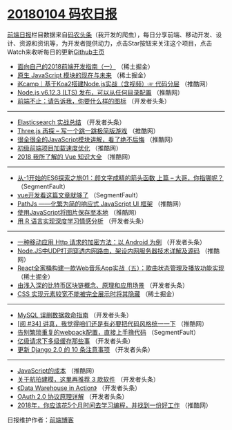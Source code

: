 # [20180104 码农日报](http://hao.caibaojian.com/date/2018/01/04)

[前端日报](http://caibaojian.com/c/news)栏目数据来自[码农头条](http://hao.caibaojian.com/)（我开发的爬虫），每日分享前端、移动开发、设计、资源和资讯等，为开发者提供动力，点击Star按钮来关注这个项目，点击Watch来收听每日的更新[Github主页](https://github.com/kujian/frontendDaily)
* [面向自己的2018前端开发指南（一）](http://hao.caibaojian.com/61731.html) （稀土掘金）
* [原生 JavaScript 模块的现在与未来](http://hao.caibaojian.com/61732.html) （稀土掘金）
* [iKcamp｜基于Koa2搭建Node.js实战（含视频）☞ 代码分层](http://hao.caibaojian.com/61704.html) （推酷网）
* [Node.js v6.12.3 (LTS) 发布，可以从任何目录配置](http://hao.caibaojian.com/61715.html) （推酷网）
* [前端不止：请告诉我，你要什么样的图标](http://hao.caibaojian.com/61652.html) （开发者头条）

***
* [Elasticsearch 实战总结](http://hao.caibaojian.com/61633.html) （开发者头条）
* [Three.js 再探 &#8211; 写一个跳一跳极简版游戏](http://hao.caibaojian.com/61697.html) （推酷网）
* [很全很全的JavaScript模块讲解，看了绝不后悔](http://hao.caibaojian.com/61708.html) （推酷网）
* [初级前端项目加载速度优化](http://hao.caibaojian.com/61698.html) （推酷网）
* [2018 我所了解的 Vue 知识大全](http://hao.caibaojian.com/61709.html) （推酷网）

***
* [从-1开始的ES6探索之旅01：颜文字成精的箭头函数 上篇 &#8211; 大哥，你指哪呢？](http://hao.caibaojian.com/61673.html) （SegmentFault）
* [vue开发看这篇文章就够了](http://hao.caibaojian.com/61665.html) （SegmentFault）
* [PathJs ——化繁为简的响应式 JavaScript UI 框架](http://hao.caibaojian.com/61711.html) （推酷网）
* [使用JavaScript将图片保存至本地](http://hao.caibaojian.com/61701.html) （推酷网）
* [用 R 语言实现深度学习情感分析](http://hao.caibaojian.com/61647.html) （开发者头条）

***
* [一种移动应用 Http 请求的加密方法：以 Android 为例](http://hao.caibaojian.com/61640.html) （开发者头条）
* [Node.JS中UDP打洞穿透内网路由，架设内网服务器技术详解及源码](http://hao.caibaojian.com/61706.html) （推酷网）
* [React全家桶构建一款Web音乐App实战（五）：歌曲状态管理及播放功能实现](http://hao.caibaojian.com/61729.html) （稀土掘金）
* [由浅入深的比特币区块链概念、原理和应用场景](http://hao.caibaojian.com/61643.html) （开发者头条）
* [CSS 实现元素较宽不能被完全展示时将其隐藏](http://hao.caibaojian.com/61730.html) （稀土掘金）

***
* [MySQL 误删数据救命指南](http://hao.caibaojian.com/61646.html) （开发者头条）
* [[阅 #34] 讲真，我觉得咱们还是有必要把代码风格统一一下](http://hao.caibaojian.com/61712.html) （推酷网）
* [告别繁琐重复的webpack配置，直接上手撸代码](http://hao.caibaojian.com/61670.html) （SegmentFault）
* [亿级请求下多级缓存那些事](http://hao.caibaojian.com/61637.html) （开发者头条）
* [更新 Django 2.0 的 10 条注意事项](http://hao.caibaojian.com/61648.html) （开发者头条）

***
* [JavaScript的成本](http://hao.caibaojian.com/61714.html) （推酷网）
* [关于航拍建模，这里再推荐 3 款软件](http://hao.caibaojian.com/61649.html) （开发者头条）
* [《Data Warehouse in Action》](http://hao.caibaojian.com/61639.html) （开发者头条）
* [OAuth 2.0 协议原理详解](http://hao.caibaojian.com/61641.html) （开发者头条）
* [2018年，你应该花5个月时间去学习编程，并找到一份好工作](http://hao.caibaojian.com/61707.html) （推酷网）

日报维护作者：[前端博客](http://caibaojian.com/) 